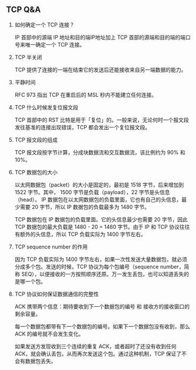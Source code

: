 ## TCP Q&A

1. 如何确定一个 TCP 连接？

   IP 首部中的源端 IP 地址和目的端IP地址加上 TCP 首部的源端和目的端的端口号来唯一确定一个 TCP 连接。

2. TCP 半关闭

   TCP 提供了连接的一端在结束它的发送后还能接收来自另一端数据的能力。

3. 平静时间

   RFC 973 指出 TCP 在重启后的 MSL 秒内不能建立任何连接。

4. TCP 什么时候发复位报文段

   TCP 首部中的 RST 比特是用于「复位」的。一般来说，无论何时一个报文段发往基准的连接出现错误，TCP 都会发出一个复位报文段。
   
5. TCP 报文段的组成

   TCP 报文段按字节计算，分成块数据流和交互数据流，该比例约为 90% 和 10%。

6. TCP 数据包的大小

   以太网数据包（packet）的大小是固定的，最初是 1518 字节，后来增加到 1522 字节。其中， 1500 字节是负载（payload），22 字节是头信息（head）。
IP 数据包在以太网数据包的负载里面，它也有自己的头信息，最少需要 20 字节，所以 IP 数据包的负载最多为 1480 字节。
   
   TCP 数据包在 IP 数据包的负载里面。它的头信息最少也需要 20 字节，因此 TCP 数据包的最大负载是 1480 - 20 = 1460 字节。由于 IP 和 TCP 协议往往有额外的头信息，所以 TCP 负载实际为 1400 字节左右。
   
7. TCP sequence number 的作用

   因为 TCP 负载实际为 1400 字节左右，如果一次性发送大量数据包，就必须分成多个包。发送的时候，TCP 协议为每个包编号（sequence number，简称 SEQ），以便接收的一方按照顺序还原。万一发生丢包，也可以知道丢失的是哪一个包。
   
8. TCP 协议如何保证数据通信的完整性

   ACK 携带两个信息：期待要收到下一个数据包的编号 和 接收方的接收窗口的剩余容量。
   
   每一个数据包都带有下一个数据包的编号。如果下一个数据包没有收到，那么 ACK 的编号就不会发生变化。
   
   如果发送方发现收到三个连续的重复 ACK，或者超时了还没有收到任何 ACK，就会确认丢包，从而再次发送这个包。通过这种机制，TCP 保证了不会有数据包丢失。
